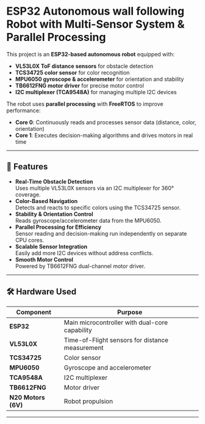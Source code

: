 # ESP32 Autonomous wall following  Robot with Multi-Sensor System & Parallel Processing

This project is an **ESP32-based autonomous robot** equipped with:
- **VL53L0X ToF distance sensors** for obstacle detection
- **TCS34725 color sensor** for color recognition
- **MPU6050 gyroscope & accelerometer** for orientation and stability
- **TB6612FNG motor driver** for precise motor control
- **I2C multiplexer (TCA9548A)** for managing multiple I2C devices

The robot uses **parallel processing** with **FreeRTOS** to improve performance:
- **Core 0**: Continuously reads and processes sensor data (distance, color, orientation)
- **Core 1**: Executes decision-making algorithms and drives motors in real time

---

## 🚀 Features

- **Real-Time Obstacle Detection**  
  Uses multiple VL53L0X sensors via an I2C multiplexer for 360° coverage.
- **Color-Based Navigation**  
  Detects and reacts to specific colors using the TCS34725 sensor.
- **Stability & Orientation Control**  
  Reads gyroscope/accelerometer data from the MPU6050.
- **Parallel Processing for Efficiency**  
  Sensor reading and decision-making run independently on separate CPU cores.
- **Scalable Sensor Integration**  
  Easily add more I2C devices without address conflicts.
- **Smooth Motor Control**  
  Powered by TB6612FNG dual-channel motor driver.

---

## 🛠 Hardware Used

| Component | Purpose |
|-----------|---------|
| **ESP32** | Main microcontroller with dual-core capability |
| **VL53L0X** | Time-of-Flight sensors for distance measurement |
| **TCS34725** | Color sensor |
| **MPU6050** | Gyroscope and accelerometer |
| **TCA9548A** | I2C multiplexer |
| **TB6612FNG** | Motor driver |
| **N20 Motors (6V)** | Robot propulsion |

---



